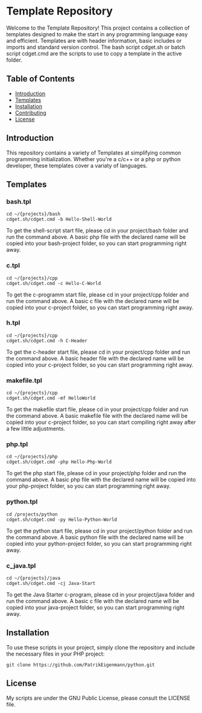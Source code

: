 # Template Repository

Welcome to the Template Repository! This project contains a collection of templates designed to make
the start in any programming language easy and efficient. Templates are with header information, basic
includes or imports and standard version control. The bash script cdget.sh or batch script cdget.cmd are
the scripts to use to copy a template in the active folder.

## Table of Contents
- [Introduction](#Introduction)
- [Templates](#Templates)
- [Installation](#Installation)
- [Contributing](#Contributing)
- [License](#License)

## Introduction

This repository contains a variety of Templates at simplifying common programming initialization. Whether
you're a c/c++ or a php or python developer, these templates cover a variaty of languages.

## Templates

### bash.tpl

```
cd ~/{projects}/bash
cdget.sh/cdget.cmd -b Hello-Shell-World
```
To get the shell-script start file, please cd in your project/bash folder and run the command above.
A basic php file with the declared name will be copied into your bash-project folder, so you can start
programming right away.

### c.tpl

```
cd ~/{projects}/cpp
cdget.sh/cdget.cmd -c Hello-C-World
```
To get the c-programm start file, please cd in your project/cpp folder and run the command above.
A basic c file with the declared name will be copied into your c-project folder, so you can start
programming right away.

### h.tpl

```
cd ~/{projects}/cpp
cdget.sh/cdget.cmd -h C-Header
```
To get the c-header start file, please cd in your project/cpp folder and run the command above.
A basic header file with the declared name will be copied into your c-project folder, so you can start
programming right away.

### makefile.tpl

```
cd ~/{projects}/cpp
cdget.sh/cdget.cmd -mf HelloWorld
```
To get the makefile start file, please cd in your project/cpp folder and run the command above.
A basic makefile file with the declared name will be copied into your c-project folder, so you can start
compiling right away after a few little adjustments.

### php.tpl

```
cd ~/{projects}/php
cdget.sh/cdget.cmd -php Hello-Php-World
```
To get the php start file, please cd in your project/php folder and run the command above. A basic
php file with the declared name will be copied into your php-project folder, so you can start
programming right away.

### python.tpl

```
cd /projects/python
cdget.sh/cdget.cmd -py Hello-Python-World
```
To get the python start file, please cd in your project/python folder and run the command above. A basic
python file with the declared name will be copied into your python-project folder, so you can start
programming right away.

### c_java.tpl

```
cd ~/{projects}/java
cdget.sh/cdget.cmd -cj Java-Start
```
To get the Java Starter c-program, please cd in your project/java folder and run the command above.
A basic c file with the declared name will be copied into your java-project folder, so you can start
programming right away.

## Installation

To use these scripts in your project, simply clone the repository and include the necessary files in your PHP project:

```
git clone https://github.com/PatrikEigenmann/python.git
```

## License
My scripts are under the GNU Public License, please consult the LICENSE file.